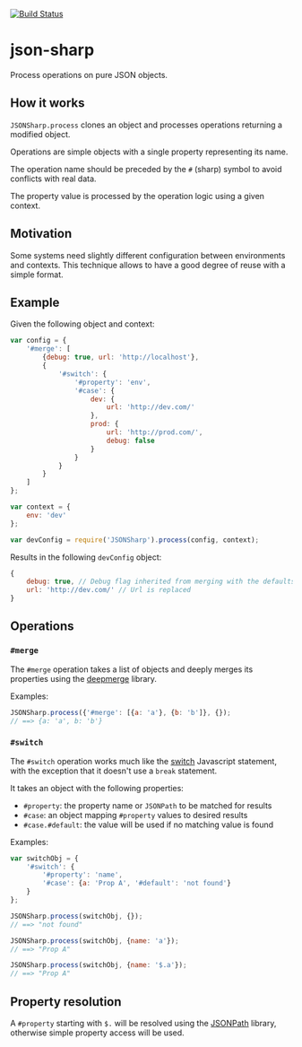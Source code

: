 [![Build Status](https://travis-ci.org/globocom/json-sharp.png?branch=master)](https://travis-ci.org/globocom/json-sharp)

json-sharp
==========

Process operations on pure JSON objects.


## How it works

`JSONSharp.process` clones an object and processes operations returning a
modified object.

Operations are simple objects with a single property representing its name.

The operation name should be preceded by the `#` (sharp) symbol to avoid
conflicts with real data.

The property value is processed by the operation logic using a given context.


## Motivation

Some systems need slightly different configuration between environments and
contexts. This technique allows to have a good degree of reuse with a simple
format.


## Example

Given the following object and context:

```js
var config = {
    '#merge': [
        {debug: true, url: 'http://localhost'},
        {
            '#switch': {
                '#property': 'env',
                '#case': {
                    dev: {
                        url: 'http://dev.com/'
                    },
                    prod: {
                        url: 'http://prod.com/',
                        debug: false
                    }
                }
            }
        }
    ]
};

var context = {
    env: 'dev'
};

var devConfig = require('JSONSharp').process(config, context);
```

Results in the following `devConfig` object:

```js
{
    debug: true, // Debug flag inherited from merging with the defaults
    url: 'http://dev.com/' // Url is replaced
}
```


## Operations

### `#merge`

The `#merge` operation takes a list of objects and deeply merges its properties
using the [deepmerge](https://www.npmjs.com/package/deepmerge) library.

Examples:

```js
JSONSharp.process({'#merge': [{a: 'a'}, {b: 'b']}, {});
// ==> {a: 'a', b: 'b'}
```


### `#switch`

The `#switch` operation works much like the [switch](https://developer.mozilla.org/en/docs/Web/JavaScript/Reference/Statements/switch) Javascript statement, with the exception that it doesn't
use a `break` statement.

It takes an object with the following properties:

* `#property`: the property name or `JSONPath` to be matched for results
* `#case`: an object mapping `#property` values to desired results
* `#case.#default`: the value will be used if no matching value is found

Examples:

```js
var switchObj = {
    '#switch': {
        '#property': 'name',
        '#case': {a: 'Prop A', '#default': 'not found'}
    }
};

JSONSharp.process(switchObj, {});
// ==> "not found"

JSONSharp.process(switchObj, {name: 'a'});
// ==> "Prop A"

JSONSharp.process(switchObj, {name: '$.a'});
// ==> "Prop A"
```


## Property resolution

A `#property` starting with `$.` will be resolved using the
[JSONPath](https://www.npmjs.com/package/JSONPath) library, otherwise simple
property access will be used.
